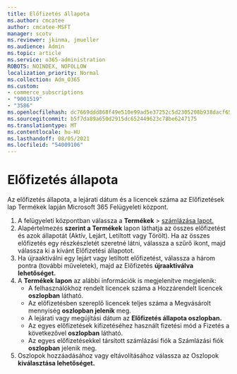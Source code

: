 ```yaml
---
title: Előfizetés állapota
ms.author: cmcatee
author: cmcatee-MSFT
manager: scotv
ms.reviewer: jkinma, jmueller
ms.audience: Admin
ms.topic: article
ms.service: o365-administration
ROBOTS: NOINDEX, NOFOLLOW
localization_priority: Normal
ms.collection: Adm_O365
ms.custom:
- commerce_subscriptions
- "9001519"
- "3586"
ms.openlocfilehash: dc7669ddd868f49e510e99ad5e37252c5d2305208b938dacf65fd92a1d9fb137
ms.sourcegitcommit: b5f7da89a650d2915dc652449623c78be6247175
ms.translationtype: MT
ms.contentlocale: hu-HU
ms.lasthandoff: 08/05/2021
ms.locfileid: "54009106"
---
```

# <a name="subscription-status"></a>Előfizetés állapota

Az előfizetés állapota, a lejárati dátum és  a licencek száma az Előfizetések lap Termékek lapján Microsoft 365 Felügyeleti központ.

1. A felügyeleti központban válassza a **Termékek**  >  [számlázása lapot.](https://go.microsoft.com/fwlink/p/?linkid=842054)
2. Alapértelmezés **szerint a Termékek** lapon láthatja az összes előfizetést és azok állapotát (Aktív, Lejárt, Letiltott vagy Törölt). Ha az összes előfizetés egy részkészletét szeretné látni,  válassza a szűrő ikont, majd válassza ki a kívánt Előfizetési állapotot.
3. Ha újraaktiválni egy lejárt vagy letiltott előfizetést, válassza a három pontra (további műveletek), majd az Előfizetés **újraaktiválva lehetőséget.**
4. A **Termékek lapon** az alábbi információk is megjelenítve megjelenik:
    - A felhasználókhoz rendelt licencek száma a Hozzárendelt licencek **oszlopban** látható.
    - Az előfizetésben szereplő licencek teljes száma a Megvásárolt mennyiség **oszlopban jelenik** meg.
    - A lejárati vagy megújítási dátum az **Előfizetés állapota oszlopban.**
    - Az egyes előfizetések kifizetéséhez használt fizetési mód a Fizetés a következővel **oszlopban** látható.
    - Az egyes előfizetésekkel társított számlázási fiók a Számlázási fiók **oszlopban** jelenik meg.
5. Oszlopok hozzáadásához vagy eltávolításához válassza az Oszlopok **kiválasztása lehetőséget.**